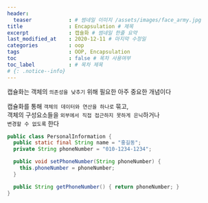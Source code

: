 ```yaml
---
header:
  teaser            : # 썸네일 이미지 /assets/images/face_army.jpg
title               : Encapsulation # 제목
excerpt             : 캡슐화 # 썸네일 한줄 요약
last_modified_at    : 2020-12-11 # 마지막 수정일
categories          : oop
tags                : OOP, Encapsulation
toc                 : false # 목차 사용여부
toc_label           : # 목차 제목
# {: .notice--info}
---
```


캡슐화는 객체의 `의존성을 낮추기` 위해 필요한 아주 중요한 개념이다  

캡슐화를 통해 `객체의 데이터와 연산을 하나로` 묶고,  
객체의 구성요소들을 `외부에서 직접 접근하지 못하게 은닉`하거나  
`변경할 수 없도록` 한다


```java
public class PersonalInformation {
  public static final String name = "홍길동";
  private String phoneNumber = "010-1234-1234";

  public void setPhoneNumber(String phoneNumber) {
    this.phoneNumber = phoneNumber; 
  }

  public String getPhoneNumber() { return phoneNumber; }
}
```
